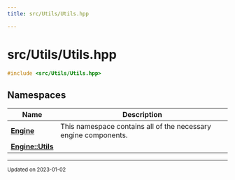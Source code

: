 ```yaml
---
title: src/Utils/Utils.hpp

---
```


# src/Utils/Utils.hpp




```cpp
#include <src/Utils/Utils.hpp>
```

## Namespaces

| Name           | Description    |
| -------------- | -------------- |
| **[Engine](/namespaces/namespaceEngine.md)** | This namespace contains all of the necessary engine components.  |
| **[Engine::Utils](/namespaces/namespaceEngine_1_1Utils.md)** |  |






-------------------------------

<sub>Updated on 2023-01-02</sub>
